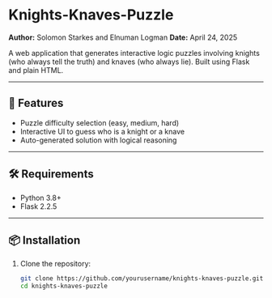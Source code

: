 # Knights-Knaves-Puzzle

**Author:** Solomon Starkes and Elnuman Logman
**Date:** April 24, 2025

A web application that generates interactive logic puzzles involving knights (who always tell the truth) and knaves (who always lie). Built using Flask and plain HTML.

---

## 🧠 Features

- Puzzle difficulty selection (easy, medium, hard)
- Interactive UI to guess who is a knight or a knave
- Auto-generated solution with logical reasoning

---

## 🛠️ Requirements

- Python 3.8+
- Flask 2.2.5

---

## 📦 Installation

1. Clone the repository:
   ```bash
   git clone https://github.com/yourusername/knights-knaves-puzzle.git
   cd knights-knaves-puzzle
